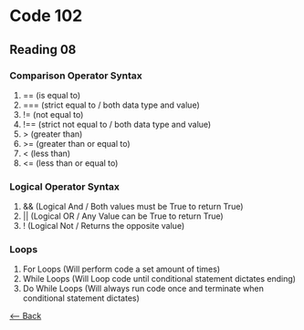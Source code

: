 # Code 102
## Reading 08

### Comparison Operator Syntax
1. == (is equal to)
1. === (strict equal to / both data type and value)
1. != (not equal to)
1. !== (strict not equal to / both data type and value)
1. \> (greater than)
1. \>= (greater than or equal to)
1. < (less than)
1. <= (less than or equal to)

### Logical Operator Syntax
1. && (Logical And / Both values must be True to return True)
1. \|\| (Logical OR / Any Value can be True to return True)
1. ! (Logical Not / Returns the opposite value)

### Loops
1. For Loops (Will perform code a set amount of times)
1. While Loops (Will Loop code until conditional statement dictates ending)
1. Do While Loops (Will always run code once and terminate when conditional statement dictates)

[<-- Back](README.md)
